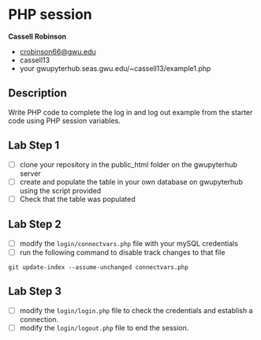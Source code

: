 # PHP session

**Cassell Robinson**
  - crobinson66@gwu.edu
  - cassell13
  - your gwupyterhub.seas.gwu.edu/~cassell13/example1.php
 
## Description
Write PHP code to complete the log in and log out example from the starter code using PHP session variables.
 
## Lab Step 1
  - [ ] clone your repository in the public_html folder on the gwupyterhub server
  - [ ] create and populate the table in your own database on gwupyterhub using the script provided
  - [ ] Check that the table was populated

## Lab Step 2
  - [ ] modify the `login/connectvars.php` file with your mySQL credentials
  - [ ] run the following command to disable track changes to that file
  ```
  git update-index --assume-unchanged connectvars.php
  ```

## Lab Step 3
  - [ ] modify the `login/login.php` file to check the credentials and establish a connection.
  - [ ] modify the `login/logout.php` file to end the session. 
